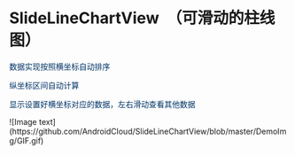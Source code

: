 # SlideLineChartView  （可滑动的柱线图）
<p>
	<span style="color:#003366;">数据实现按照横坐标自动排序</span>
</p>
<p>
	<span style="color: rgb(0, 51, 102);">纵坐标区间自动计算</span>
</p>
<p>
	<span style="color:#003366;">显示设置好横坐标对应的数据，左右滑动查看其他数据</span>
</p>
<p>
![Image text](https://github.com/AndroidCloud/SlideLineChartView/blob/master/DemoImg/GIF.gif)
